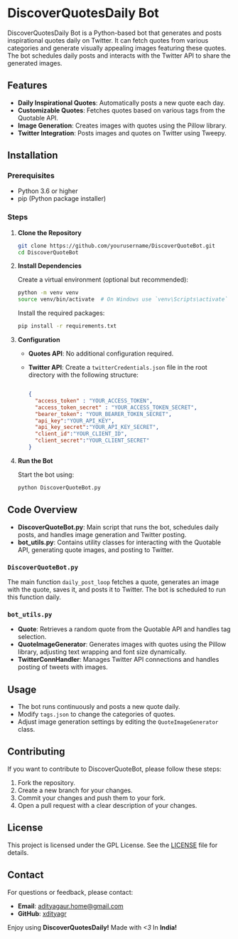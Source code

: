 # DiscoverQuotesDaily Bot

DiscoverQuotesDaily Bot is a Python-based bot that generates and posts inspirational quotes daily on Twitter. It can fetch quotes from various categories and generate visually appealing images featuring these quotes. The bot schedules daily posts and interacts with the Twitter API to share the generated images.

## Features

- **Daily Inspirational Quotes**: Automatically posts a new quote each day.
- **Customizable Quotes**: Fetches quotes based on various tags from the Quotable API.
- **Image Generation**: Creates images with quotes using the Pillow library.
- **Twitter Integration**: Posts images and quotes on Twitter using Tweepy.

## Installation

### Prerequisites

- Python 3.6 or higher
- pip (Python package installer)

### Steps

1. **Clone the Repository**

    ```bash
    git clone https://github.com/yourusername/DiscoverQuoteBot.git
    cd DiscoverQuoteBot
    ```

2. **Install Dependencies**

    Create a virtual environment (optional but recommended):

    ```bash
    python -m venv venv
    source venv/bin/activate  # On Windows use `venv\Scripts\activate`
    ```

    Install the required packages:

    ```bash
    pip install -r requirements.txt
    ```

3. **Configuration**

    - **Quotes API**: No additional configuration required.
    - **Twitter API**: Create a `twitterCredentials.json` file in the root directory with the following structure:

      ```json

      {
        "access_token" : "YOUR_ACCESS_TOKEN",
        "access_token_secret" : "YOUR_ACCESS_TOKEN_SECRET",
        "bearer_token": "YOUR_BEARER_TOKEN_SECRET",
        "api_key":"YOUR_API_KEY",
        "api_key_secret":"YOUR_API_KEY_SECRET",
        "client_id":"YOUR_CLIENT_ID",
        "client_secret":"YOUR_CLIENT_SECRET"
      }
      ```

4. **Run the Bot**

    Start the bot using:

    ```bash
    python DiscoverQuoteBot.py
    ```

## Code Overview

- **DiscoverQuoteBot.py**: Main script that runs the bot, schedules daily posts, and handles image generation and Twitter posting.
- **bot_utils.py**: Contains utility classes for interacting with the Quotable API, generating quote images, and posting to Twitter.

### `DiscoverQuoteBot.py`

The main function `daily_post_loop` fetches a quote, generates an image with the quote, saves it, and posts it to Twitter. The bot is scheduled to run this function daily.

### `bot_utils.py`

- **Quote**: Retrieves a random quote from the Quotable API and handles tag selection.
- **QuoteImageGenerator**: Generates images with quotes using the Pillow library, adjusting text wrapping and font size dynamically.
- **TwitterConnHandler**: Manages Twitter API connections and handles posting of tweets with images.

## Usage

- The bot runs continuously and posts a new quote daily.
- Modify `tags.json` to change the categories of quotes.
- Adjust image generation settings by editing the `QuoteImageGenerator` class.

## Contributing

If you want to contribute to DiscoverQuoteBot, please follow these steps:

1. Fork the repository.
2. Create a new branch for your changes.
3. Commit your changes and push them to your fork.
4. Open a pull request with a clear description of your changes.

## License

This project is licensed under the GPL License. See the [LICENSE](LICENSE) file for details.


## Contact

For questions or feedback, please contact:

- **Email**: adityagaur.home@gmail.com
- **GitHub**: [xdityagr](https://github.com/xdityagr)

Enjoy using **DiscoverQuotesDaily!** Made with _<3_ In **India!**
